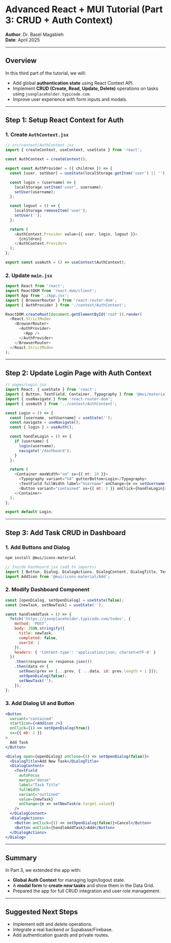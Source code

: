 
# Advanced React + MUI Tutorial (Part 3: CRUD + Auth Context)

**Author**: Dr. Basel Magableh  
**Date**: April 2025

---

## Overview

In this third part of the tutorial, we will:

- Add global **authentication state** using React Context API.
- Implement **CRUD (Create, Read, Update, Delete)** operations on tasks using `jsonplaceholder.typicode.com`.
- Improve user experience with form inputs and modals.

---

## Step 1: Setup React Context for Auth

### 1. Create `AuthContext.jsx`

```javascript
// src/context/AuthContext.jsx
import { createContext, useContext, useState } from 'react';

const AuthContext = createContext();

export const AuthProvider = ({ children }) => {
  const [user, setUser] = useState(localStorage.getItem('user') || '');

  const login = (username) => {
    localStorage.setItem('user', username);
    setUser(username);
  };

  const logout = () => {
    localStorage.removeItem('user');
    setUser('');
  };

  return (
    <AuthContext.Provider value={{ user, login, logout }}>
      {children}
    </AuthContext.Provider>
  );
};

export const useAuth = () => useContext(AuthContext);
```

### 2. Update `main.jsx`

```javascript
import React from 'react';
import ReactDOM from 'react-dom/client';
import App from './App.jsx';
import { BrowserRouter } from 'react-router-dom';
import { AuthProvider } from './context/AuthContext';

ReactDOM.createRoot(document.getElementById('root')).render(
  <React.StrictMode>
    <BrowserRouter>
      <AuthProvider>
        <App />
      </AuthProvider>
    </BrowserRouter>
  </React.StrictMode>
);
```

---

## Step 2: Update Login Page with Auth Context

```javascript
// pages/Login.jsx
import React, { useState } from 'react';
import { Button, TextField, Container, Typography } from '@mui/material';
import { useNavigate } from 'react-router-dom';
import { useAuth } from '../context/AuthContext';

const Login = () => {
  const [username, setUsername] = useState('');
  const navigate = useNavigate();
  const { login } = useAuth();

  const handleLogin = () => {
    if (username) {
      login(username);
      navigate('/dashboard');
    }
  };

  return (
    <Container maxWidth="sm" sx={{ mt: 10 }}>
      <Typography variant="h4" gutterBottom>Login</Typography>
      <TextField fullWidth label="Username" onChange={e => setUsername(e.target.value)} />
      <Button variant="contained" sx={{ mt: 2 }} onClick={handleLogin}>Login</Button>
    </Container>
  );
};

export default Login;
```

---

## Step 3: Add Task CRUD in Dashboard

### 1. Add Buttons and Dialog

```bash
npm install @mui/icons-material
```

```javascript
// Inside Dashboard.jsx (add to imports)
import { Button, Dialog, DialogActions, DialogContent, DialogTitle, TextField } from '@mui/material';
import AddIcon from '@mui/icons-material/Add';
```

### 2. Modify Dashboard Component

```javascript
const [openDialog, setOpenDialog] = useState(false);
const [newTask, setNewTask] = useState('');

const handleAddTask = () => {
  fetch('https://jsonplaceholder.typicode.com/todos', {
    method: 'POST',
    body: JSON.stringify({
      title: newTask,
      completed: false,
      userId: 1
    }),
    headers: { 'Content-type': 'application/json; charset=UTF-8' }
  })
    .then(response => response.json())
    .then(data => {
      setRows(prev => [...prev, { ...data, id: prev.length + 1 }]);
      setOpenDialog(false);
      setNewTask('');
    });
};
```

### 3. Add Dialog UI and Button

```jsx
<Button
  variant="contained"
  startIcon={<AddIcon />}
  onClick={() => setOpenDialog(true)}
  sx={{ mb: 2 }}
>
  Add Task
</Button>

<Dialog open={openDialog} onClose={() => setOpenDialog(false)}>
  <DialogTitle>Add New Task</DialogTitle>
  <DialogContent>
    <TextField
      autoFocus
      margin="dense"
      label="Task Title"
      fullWidth
      variant="outlined"
      value={newTask}
      onChange={e => setNewTask(e.target.value)}
    />
  </DialogContent>
  <DialogActions>
    <Button onClick={() => setOpenDialog(false)}>Cancel</Button>
    <Button onClick={handleAddTask}>Add</Button>
  </DialogActions>
</Dialog>
```

---

## Summary

In Part 3, we extended the app with:

- **Global Auth Context** for managing login/logout state.
- A **modal form** to **create new tasks** and show them in the Data Grid.
- Prepared the app for full CRUD integration and user role management.

---

## Suggested Next Steps

- Implement edit and delete operations.
- Integrate a real backend or Supabase/Firebase.
- Add authentication guards and private routes.

